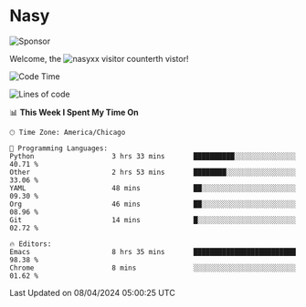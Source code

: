 # Nasy

<!--
<p align="center">
<img height="200" src="https://github-readme-stats.vercel.app/api?username=nasyxx&count_private=true&show_icons=true&theme=dracula&include_all_commits=true"/>
<img height="200" src="https://github-readme-stats.vercel.app/api/top-langs/?username=nasyxx&theme=dracula&hide=html,jupyter+notebook&count_private=true&show_icons=true"/>
</p>

  
----------------
-->

![Sponsor](https://img.shields.io/static/v1.svg?label=Sponsor&message=%E2%9D%A4&logo=GitHub&style=flat&color=pink)
 
Welcome, the ![nasyxx visitor counter](https://count.getloli.com/get/@nasyxx?theme=rule34)th vistor!
 
<!--START_SECTION:waka-->
![Code Time](http://img.shields.io/badge/Code%20Time-4%2C376%20hrs%2037%20mins-blue)

![Lines of code](https://img.shields.io/badge/From%20Hello%20World%20I%27ve%20Written-6.3%20million%20lines%20of%20code-blue)

📊 **This Week I Spent My Time On** 

```text
🕑︎ Time Zone: America/Chicago

💬 Programming Languages: 
Python                   3 hrs 33 mins       ██████████░░░░░░░░░░░░░░░   40.71 % 
Other                    2 hrs 53 mins       ████████░░░░░░░░░░░░░░░░░   33.06 % 
YAML                     48 mins             ██░░░░░░░░░░░░░░░░░░░░░░░   09.30 % 
Org                      46 mins             ██░░░░░░░░░░░░░░░░░░░░░░░   08.96 % 
Git                      14 mins             █░░░░░░░░░░░░░░░░░░░░░░░░   02.72 % 

🔥 Editors: 
Emacs                    8 hrs 35 mins       █████████████████████████   98.38 % 
Chrome                   8 mins              ░░░░░░░░░░░░░░░░░░░░░░░░░   01.62 % 
```


 Last Updated on 08/04/2024 05:00:25 UTC
<!--END_SECTION:waka-->

<!-- ![visitors](https://visitor-badge.laobi.icu/badge?page_id=nasyxx.nasyxx) -->
